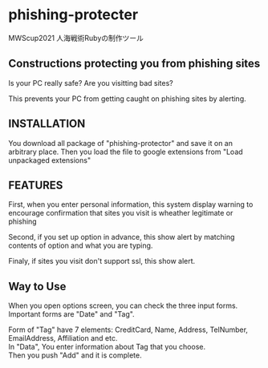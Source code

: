 # phishing-protecter
MWScup2021 人海戦術Rubyの制作ツール


## Constructions protecting you from phishing sites
Is your PC really safe? Are you visitting bad sites?

This prevents your PC from getting caught on phishing sites by alerting.


## INSTALLATION
You download all package of "phishing-protector" and save it on an arbitrary place.
Then you load the file to google extensions from "Load unpackaged extensions"


## FEATURES
First, when you enter personal information, this system display warning to encourage confirmation that sites you visit is wheather legitimate or phishing

Second, if you set up option in advance, this show alert by matching contents of option and what you are typing.

Finaly, if sites you visit don't support ssl, this show alert.


## Way to Use
When you open options screen, you can check the three input forms. Important forms are "Date" and "Tag". 

Form of "Tag" have 7 elements: CreditCard, Name, Address, TelNumber, EmailAddress, Affiliation and etc.  
In "Data", You enter information about Tag that you choose.  
Then you push "Add" and it is complete.
